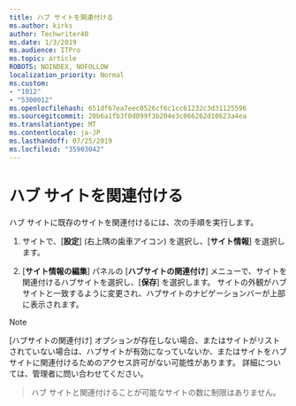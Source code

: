 ```yaml
---
title: ハブ サイトを関連付ける
ms.author: kirks
author: Techwriter40
ms.date: 1/3/2019
ms.audience: ITPro
ms.topic: article
ROBOTS: NOINDEX, NOFOLLOW
localization_priority: Normal
ms.custom:
- "1012"
- "5300012"
ms.openlocfilehash: 651df67ea7eec0526cf6c1cc61232c3d31125596
ms.sourcegitcommit: 20b6a1fb3f0d899f3b204e3c066262d10623a4ea
ms.translationtype: MT
ms.contentlocale: ja-JP
ms.lasthandoff: 07/25/2019
ms.locfileid: "35903042"
---
```

# <a name="associate-a-hub-site"></a>ハブ サイトを関連付ける

ハブ サイトに既存のサイトを関連付けるには、次の手順を実行します。
  
1. サイトで、[**設定**] (右上隅の歯車アイコン) を選択し、[**サイト情報**] を選択します。

2. [**サイト情報の編集**] パネルの [**ハブサイトの関連付け**] メニューで、サイトを関連付けるハブサイトを選択し、[**保存**] を選択します。 サイトの外観がハブサイトと一致するように変更され、ハブサイトのナビゲーションバーが上部に表示されます。

 > [!Note]
>[ハブサイトの関連付け] オプションが存在しない場合、またはサイトがリストされていない場合は、ハブサイトが有効になっていないか、またはサイトをハブサイトに関連付けるためのアクセス許可がない可能性があります。 詳細については、管理者に問い合わせてください。

>ハブ サイトと関連付けることが可能なサイトの数に制限はありません。
  